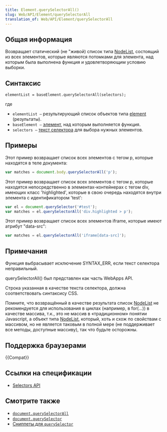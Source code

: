 ```yaml
---
title: Element.querySelectorAll()
slug: Web/API/Element/querySelectorAll
translation_of: Web/API/Element/querySelectorAll
---
```


## Общая информация

Возвращает статический (не "живой) список типа [NodeList](/ru/docs/Web/API/NodeList), состоящий из всех элементов, которые являются потомками для элемента, над которым была выполнена функция и удовлетворяющим условию выборки.

## Синтаксис

```
elementList = baseElement.querySelectorAll(selectors);
```

где

- `elementList —` результирующий список объектов типа [element](/ru/docs/Web/API/Element) (результаты).
- `baseElement —` [элемент](/ru/docs/Web/API/Element), над которым выполняется функция.
- `selectors —` [текст селектора](/ru/docs/Web/Guide/CSS/Getting_Started/Selectors) для выбора нужных элементов.

## Примеры

Этот пример возвращает список всех элементов с тегом p, которые находятся в теле документа:

```js
var matches = document.body.querySelectorAll('p');
```

Этот пример возвращает список всех элементов с тегом p, которые находятся непосредственно в элементах-контейнерах с тегом div, имеющих класс 'highlighted', которые в свою очередь находятся внутри элемента с идентификатором 'test':

```js
var el = document.querySelector('#test');
var matches = el.querySelectorAll('div.highlighted > p');
```

Этот пример возвращает список всех элементов iframe, которые имеют атрибут "data-src":

```js
var matches = el.querySelectorAll('iframe[data-src]');
```

## Примечания

Функция выбрасывает исключение SYNTAX_ERR, если текст селектора неправильный.

querySelectorAll() был представлен как часть WebApps API.

Строка указанная в качестве текста селектора, должна соответствовать синтаксису CSS.

Помните, что возвращённый в качестве результата список [NodeList](/ru/docs/Web/API/NodeList) не рекомендуется для использования в циклах (например, в for(...)) в качестве массива, т.к., это не массив в «традиционном» понятии Javascript, а объект типа [NodeList](/ru/docs/Web/API/NodeList), который, хоть и схож по свойствам с массивом, но не является таковым в полной мере (не поддерживает все методы, доступные массиву), так что будьте осторожны.

## Поддержка браузерами

{{Compat}}

## Ссылки на спецификации

- [Selectors API](http://www.w3.org/TR/selectors-api/)

## Смотрите также

- [`document.querySelectorAll`](/ru/docs/DOM/Document.querySelectorAll)
- [`document.querySelector`](/ru/docs/DOM/Document.querySelector)
- [Сниппеты для `querySelector`](/ru/docs/Code_snippets/QuerySelector)
